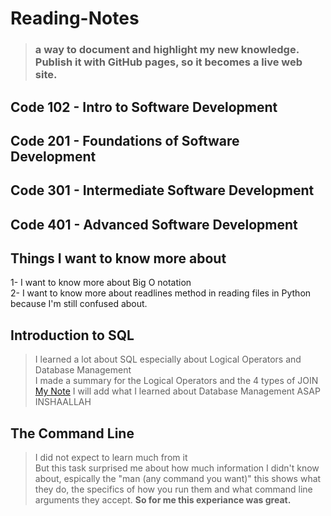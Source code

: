 # Reading-Notes

> ### a way to document and highlight my new knowledge. Publish it with GitHub pages, so it becomes a live web site.

## Code 102 - Intro to Software Development

## Code 201 - Foundations of Software Development

## Code 301 - Intermediate Software Development

## Code 401 - Advanced Software Development

## Things I want to know more about
1- I want to know more about Big O notation </br>
2- I want to know more about readlines method in reading files in Python because I'm still confused about.  


## Introduction to SQL
  > I learned a lot about SQL especially about Logical Operators and Database Management </br> I made a summary for the Logical Operators and the 4 types of JOIN </br> [My Note](https://miro.com/app/board/uXjVOyFe-Wg=/?share_link_id=284024926672) I will add what I learned about Database Management ASAP INSHAALLAH

  ## The Command Line
  > I did not expect to learn much from it </br> But this task surprised me about how much information I didn't know about, espically the "man (any command you want)" this shows what they do, the specifics of how you run them and what command line arguments they accept. **So for me this experiance was great.**
